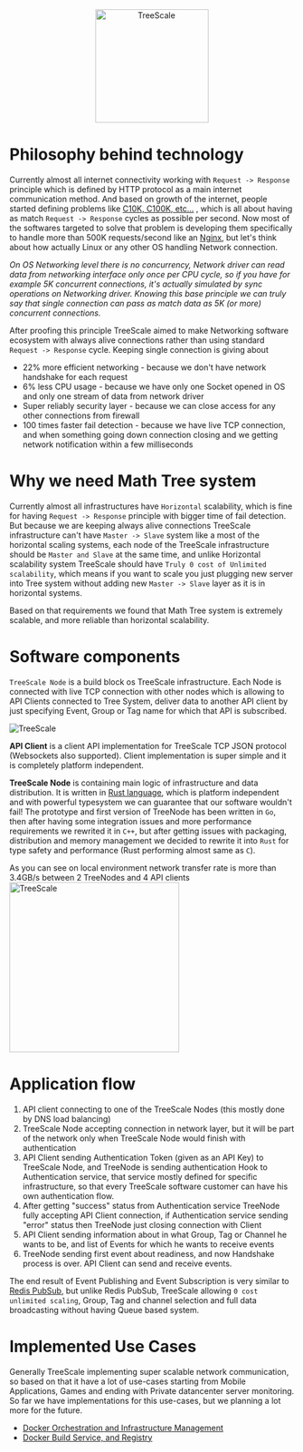 <a href="https://treescale.com" style="text-align: center; display: block">
    <img src="https://raw.githubusercontent.com/treescale/treescale/master/docs/img/tree-scale.jpg" alt="TreeScale" height="200" />
</a>

# Philosophy behind technology
Currently almost all internet connectivity working with `Request -> Response` principle which is defined by HTTP protocol as a main internet communication method. And based on growth of the internet, 
people started defining problems like <a href="https://en.wikipedia.org/wiki/C10k_problem">C10K, C100K, etc...</a> , which is all about having as match `Request -> Response` cycles as possible per second.
Now most of the softwares targeted to solve that problem is developing them specifically to handle more than 500K requests/second like an <a href="http://nginx.com">Nginx</a>, but let's think about how actually 
Linux or any other OS handling Network connection.

*On OS Networking level there is no concurrency, Network driver can read data from networking interface only once per CPU cycle, so if you have for example 5K concurrent connections, it's actually simulated by
sync operations on Networking driver. Knowing this base principle we can truly say that single connection can pass as match data as 5K (or more) concurrent connections.*

After proofing this principle TreeScale aimed to make Networking software ecosystem with always alive connections rather than using standard `Request -> Response` cycle. 
Keeping single connection is giving about
- 22% more efficient networking - because we don't have network handshake for each request
- 6% less CPU usage - because we have only one Socket opened in OS and only one stream of data from network driver
- Super reliably security layer - because we can close access for any other connections from firewall
- 100 times faster fail detection - because we have live TCP connection, and when something going down connection closing and we getting network notification within a few milliseconds

# Why we need Math Tree system
Currently almost all infrastructures have `Horizontal` scalability, which is fine for having `Request -> Response` principle with bigger time of fail detection. But because we are keeping always alive connections 
TreeScale infrastructure can't have `Master -> Slave` system like a most of the horizontal scaling systems, each node of the TreeScale infrastructure should be `Master and Slave` at the same time, and unlike Horizontal 
scalability system TreeScale should have `Truly 0 cost of Unlimited scalability`, which means if you want to scale you just plugging new server into Tree system without adding new `Master -> Slave` layer as it is in horizontal systems. 

Based on that requirements we found that Math Tree system is extremely scalable, and more reliable than horizontal scalability. 

# Software components
`TreeScale Node` is a build block os TreeScale infrastructure. Each Node is connected with live TCP connection with other nodes which is allowing to API Clients connected to Tree System, deliver data to another API client 
by just specifying Event, Group or Tag name for which that API is subscribed.

<img src="https://raw.githubusercontent.com/treescale/treescale/master/docs/img/base-structure.png" alt="TreeScale" />

**API Client** is a client API implementation for TreeScale TCP JSON protocol (Websockets also supported). Client implementation is super simple and it is completely platform independent.

**TreeScale Node** is containing main logic of infrastructure and data distribution. It is written in <a href="http://rust-lang.org" target="_blank">Rust language</a>, which is platform independent and with powerful typesystem 
we can guarantee that our software wouldn't fail!
The prototype and first version of TreeNode has been written in `Go`, then after having some integration issues and more performance requirements we rewrited it in `C++`, but after getting issues with packaging, distribution and memory management 
we decided to rewrite it into `Rust` for type safety and performance (Rust performing almost same as `C`).

As you can see on local environment network transfer rate is more than 3.4GB/s between 2 TreeNodes and 4 API clients
<img src="https://raw.githubusercontent.com/treescale/treescale/master/docs/img/bench_test.png" alt="TreeScale" height="300" />


# Application flow
1. API client connecting to one of the TreeScale Nodes (this mostly done by DNS load balancing)
2. TreeScale Node accepting connection in network layer, but it will be part of the network only when TreeScale Node would finish with authentication
3. API Client sending Authentication Token (given as an API Key) to TreeScale Node, and TreeNode is sending authentication Hook to Authentication service, that service mostly defined for specific infrastructure, so that every TreeScale software customer can have his own authentication flow.
4. After getting "success" status from Authentication service TreeNode fully accepting API Client connection, if Authentication service sending "error" status then TreeNode just closing connection with Client
5. API Client sending information about in what Group, Tag or Channel he wants to be, and list of Events for which he wants to receive events
6. TreeNode sending first event about readiness, and now Handshake process is over. API Client can send and receive events.
 
The end result of Event Publishing and Event Subscription is very similar to <a href="http://redis.io/topics/pubsub" target="_blank">Redis PubSub</a>, but unlike Redis PubSub, TreeScale allowing `0 cost unlimited scaling`, Group, Tag and channel selection 
and full data broadcasting without having Queue based system.

# Implemented Use Cases
Generally TreeScale implementing super scalable network communication, so based on that it have a lot of use-cases starting from Mobile Applications, Games and ending with Private datancenter server monitoring.
So far we have implementations for this use-cases, but we planning a lot more for the future.

- <a href="https://raw.githubusercontent.com/treescale/treescale/master/docs/DockerManagement.md">Docker Orchestration and Infrastructure Management</a><br/>
- <a href="https://raw.githubusercontent.com/treescale/treescale/master/docs/DockerRegistry.md">Docker Build Service, and Registry</a><br/>